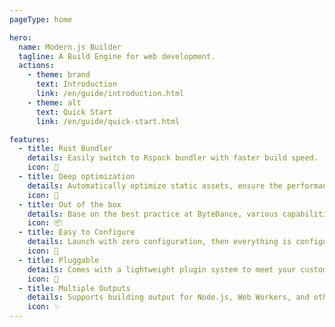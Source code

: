 ```yaml
---
pageType: home

hero:
  name: Modern.js Builder
  tagline: A Build Engine for web development.
  actions:
    - theme: brand
      text: Introduction
      link: /en/guide/introduction.html
    - theme: alt
      text: Quick Start
      link: /en/guide/quick-start.html

features:
  - title: Rust Bundler
    details: Easily switch to Rspack bundler with faster build speed.
    icon: 🚀
  - title: Deep optimization
    details: Automatically optimize static assets, ensure the performance of production app.
    icon: 🍭
  - title: Out of the box
    details: Base on the best practice at ByteDance, various capabilities are out-of-the-box.
    icon: 📦
  - title: Easy to Configure
    details: Launch with zero configuration, then everything is configurable.
    icon: 📖
  - title: Pluggable
    details: Comes with a lightweight plugin system to meet your customization needs.
    icon: 🎨
  - title: Multiple Outputs
    details: Supports building output for Node.js, Web Workers, and other environments.
    icon: ✨
---
```

